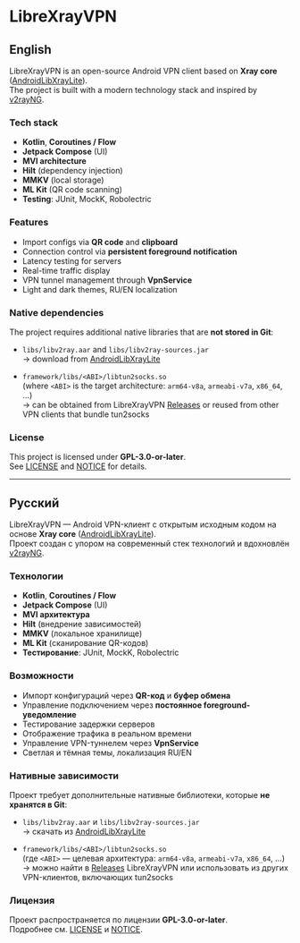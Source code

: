 # LibreXrayVPN

## English
LibreXrayVPN is an open-source Android VPN client based on **Xray core** ([AndroidLibXrayLite](https://github.com/2dust/AndroidLibXrayLite)).  
The project is built with a modern technology stack and inspired by [v2rayNG](https://github.com/2dust/v2rayNG).

### Tech stack
- **Kotlin**, **Coroutines / Flow**
- **Jetpack Compose** (UI)
- **MVI architecture**
- **Hilt** (dependency injection)
- **MMKV** (local storage)
- **ML Kit** (QR code scanning)
- **Testing**: JUnit, MockK, Robolectric

### Features
- Import configs via **QR code** and **clipboard**
- Connection control via **persistent foreground notification**
- Latency testing for servers
- Real-time traffic display
- VPN tunnel management through **VpnService**
- Light and dark themes, RU/EN localization

### Native dependencies
The project requires additional native libraries that are **not stored in Git**:  

- `libs/libv2ray.aar` and `libs/libv2ray-sources.jar`  
  → download from [AndroidLibXrayLite](https://github.com/2dust/AndroidLibXrayLite)

- `framework/libs/<ABI>/libtun2socks.so`  
  (where `<ABI>` is the target architecture: `arm64-v8a`, `armeabi-v7a`, `x86_64`, …)  
  → can be obtained from LibreXrayVPN [Releases](../../releases) or reused from other VPN clients that bundle tun2socks

### License
This project is licensed under **GPL-3.0-or-later**.  
See [LICENSE](LICENSE) and [NOTICE](NOTICE) for details.

---

## Русский
LibreXrayVPN — Android VPN-клиент с открытым исходным кодом на основе **Xray core** ([AndroidLibXrayLite](https://github.com/2dust/AndroidLibXrayLite)).  
Проект создан с упором на современный стек технологий и вдохновлён [v2rayNG](https://github.com/2dust/v2rayNG).

### Технологии
- **Kotlin**, **Coroutines / Flow**
- **Jetpack Compose** (UI)
- **MVI архитектура**
- **Hilt** (внедрение зависимостей)
- **MMKV** (локальное хранилище)
- **ML Kit** (сканирование QR-кодов)
- **Тестирование**: JUnit, MockK, Robolectric

### Возможности
- Импорт конфигураций через **QR-код** и **буфер обмена**
- Управление подключением через **постоянное foreground-уведомление**
- Тестирование задержки серверов
- Отображение трафика в реальном времени
- Управление VPN-туннелем через **VpnService**
- Светлая и тёмная темы, локализация RU/EN

### Нативные зависимости
Проект требует дополнительные нативные библиотеки, которые **не хранятся в Git**:  

- `libs/libv2ray.aar` и `libs/libv2ray-sources.jar`  
  → скачать из [AndroidLibXrayLite](https://github.com/2dust/AndroidLibXrayLite)

- `framework/libs/<ABI>/libtun2socks.so`  
  (где `<ABI>` — целевая архитектура: `arm64-v8a`, `armeabi-v7a`, `x86_64`, …)  
  → можно найти в [Releases](../../releases) LibreXrayVPN или использовать из других VPN-клиентов, включающих tun2socks

### Лицензия
Проект распространяется по лицензии **GPL-3.0-or-later**.  
Подробнее см. [LICENSE](LICENSE) и [NOTICE](NOTICE).
